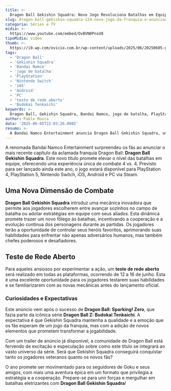 ```yaml
---
title: >-
  Dragon Ball Gekishin Squadra: Novo Jogo Revoluciona Batalhas em Equipe
slug: dragon-ball-gekishin-squadra-124-novo-jogo-da-franquia-e-anunciado
categoria: Séries e TV
midia: >-
  https://www.youtube.com/embed/OvBVN0PnsU8
tipoMidia: video
thumb: >-
  https://i0.wp.com/ovicio.com.br/wp-content/uploads/2025/06/20250605-goku-em-dragon-ball-gekishin-squadra-ovicio.webp
tags:
  - 'Dragon Ball'
  - 'Gekishin Squadra'
  - 'Bandai Namco'
  - 'jogo de batalha'
  - 'PlayStation'
  - 'Nintendo Switch'
  - 'iOS'
  - 'Android'
  - 'PC'
  - 'teste de rede aberto'
  - 'Budokai Tenkaichi'
keywords: >-
  Dragon Ball, Gekishin Squadra, Bandai Namco, jogo de batalha, PlayStation, Nintendo Switch, iOS, Android, PC, teste de rede aberto, Budokai Tenkaichi
author: Pablo Moura
data: '2025-06-05T22:03:26.000Z'
resumo: >-
  A Bandai Namco Entertainment anuncia Dragon Ball Gekishin Squadra, um inovador jogo de batalha em equipes 4 vs. 4, prometendo expandir o universo Dragon Ball nos consoles e dispositivos móveis ainda este ano.
---
```


A renomada Bandai Namco Entertainment surpreendeu os fãs ao anunciar o mais recente capítulo da aclamada franquia Dragon Ball: **Dragon Ball Gekishin Squadra**. Este novo título promete elevar o nível das batalhas em equipe, oferecendo uma experiência única de combate 4 vs. 4. Previsto para ser lançado ainda este ano, o jogo estará disponível para PlayStation 4, PlayStation 5, Nintendo Switch, iOS, Android e PC via Steam.

## Uma Nova Dimensão de Combate

**Dragon Ball Gekishin Squadra** introduz uma mecânica inovadora que permite aos jogadores escolherem entre avançar sozinhos no campo de batalha ou adotar estratégias em equipe com seus aliados. Esta dinâmica promete trazer um novo fôlego às batalhas, incentivando a cooperação e a evolução contínua dos personagens durante as partidas. Os jogadores terão a oportunidade de controlar seus heróis favoritos, aprimorando suas habilidades para enfrentar não apenas adversários humanos, mas também chefes poderosos e desafiadores.

## Teste de Rede Aberto

Para aqueles ansiosos por experimentar a ação, um **teste de rede aberto** será realizado em todas as plataformas, ocorrendo de 12 a 16 de junho. Esta é uma excelente oportunidade para os jogadores testarem suas habilidades e se familiarizarem com as novas mecânicas antes do lançamento oficial.

### Curiosidades e Expectativas

Este anúncio vem após o sucesso de **Dragon Ball: Sparking! Zero**, que fazia parte da icônica série **Dragon Ball Z: Budokai Tenkaichi**. A expectativa é que Gekishin Squadra mantenha a qualidade e a emoção que os fãs esperam de um jogo da franquia, mas com a adição de novos elementos que prometem transformar a jogabilidade.

Com um trailer de anúncio já disponível, a comunidade de Dragon Ball está fervendo de excitação e especulação sobre como este título se integrará ao vasto universo da série. Será que Gekishin Squadra conseguirá conquistar tanto os jogadores veteranos quanto os novos fãs?

O ano promete ser movimentado para os seguidores de Goku e seus amigos, com mais uma aventura épica em um formato que privilegia a estratégia e a cooperação. Prepare-se para unir forças e mergulhar em batalhas eletrizantes com **Dragon Ball Gekishin Squadra**!